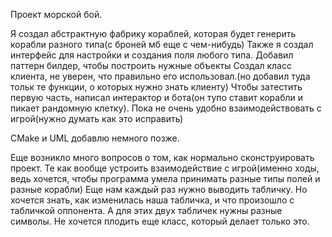 Проект морской бой. 

Я создал абстрактную фабрику кораблей, которая будет генерить корабли разного типа(с броней мб еще с чем-нибудь) 
Также я создал интерфейс для настройки и создания поля любого типа. 
Добавил паттерн билдер, чтобы построить нужные объекты
Создал класс клиента, не уверен, что правильно его использовал.(но добавил туда тольк те функции, о которых нужно знать клиенту)
Чтобы затестить первую часть, написал интерактор и бота(он тупо ставит корабли и пикает рандомную клетку). 
Пока не очень удобно взаимодействовать с игрой(нужно думать как это исправить)

CMake и UML добавлю немного позже. 

Еще возникло много вопросов о том, как нормально сконструировать проект. 
Те как вообще устроить взаимодействие с игрой(именно ходы, ведь хочется, чтобы программа умела принимать разные типы полей и разные корабли)
Еще нам каждый раз нужно выводить табличку. Но хочется знать, как изменилась наша табличка, и что произошло с табличкой оппонента. 
А для этих двух табличек нужны разные символы. Не хочется плодить еще класс, который делает только это. 
